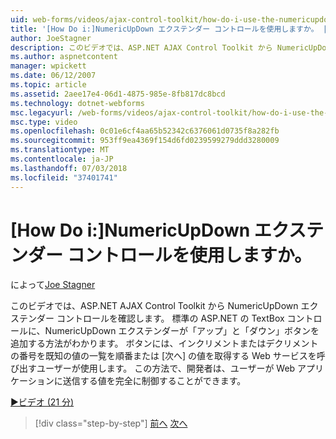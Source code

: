 ```yaml
---
uid: web-forms/videos/ajax-control-toolkit/how-do-i-use-the-numericupdown-extender-control
title: '[How Do i:]NumericUpDown エクステンダー コントロールを使用しますか。 | Microsoft Docs'
author: JoeStagner
description: このビデオでは、ASP.NET AJAX Control Toolkit から NumericUpDown エクステンダー コントロールを確認します。 NumericUpDown エクステンダーが 'up'、'を' を追加する方法がわかります.
ms.author: aspnetcontent
manager: wpickett
ms.date: 06/12/2007
ms.topic: article
ms.assetid: 2aee17e4-06d1-4875-985e-8fb817dc8bcd
ms.technology: dotnet-webforms
msc.legacyurl: /web-forms/videos/ajax-control-toolkit/how-do-i-use-the-numericupdown-extender-control
msc.type: video
ms.openlocfilehash: 0c01e6cf4aa65b52342c6376061d0735f8a282fb
ms.sourcegitcommit: 953ff9ea4369f154d6fd0239599279ddd3280009
ms.translationtype: MT
ms.contentlocale: ja-JP
ms.lasthandoff: 07/03/2018
ms.locfileid: "37401741"
---
```

<a name="how-do-i-use-the-numericupdown-extender-control"></a>[How Do i:]NumericUpDown エクステンダー コントロールを使用しますか。
====================
によって[Joe Stagner](https://github.com/JoeStagner)

このビデオでは、ASP.NET AJAX Control Toolkit から NumericUpDown エクステンダー コントロールを確認します。 標準の ASP.NET の TextBox コントロールに、NumericUpDown エクステンダーが「アップ」と「ダウン」ボタンを追加する方法がわかります。 ボタンには、インクリメントまたはデクリメントの番号を既知の値の一覧を順番または [次へ] の値を取得する Web サービスを呼び出すユーザーが使用します。 この方法で、開発者は、ユーザーが Web アプリケーションに送信する値を完全に制御することができます。

[&#9654;ビデオ (21 分)](https://channel9.msdn.com/Blogs/ASP-NET-Site-Videos/how-do-i-use-the-numericupdown-extender-control)

> [!div class="step-by-step"]
> [前へ](how-do-i-use-the-pagingbulletedlist-extender-control.md)
> [次へ](how-do-i-use-the-aspnet-ajax-validatorcallout-extender.md)
